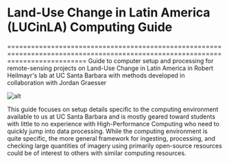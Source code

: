 # Land-Use Change in Latin America (LUCinLA) Computing Guide
================================================================================================================================
Guide to computer setup and processing for remote-sensing projects on Land-Use Change in Latin America 
in Robert Heilmayr's lab at UC Santa Barbara with methods developed in collaboration with Jordan Graesser

![alt](/Images/Forest_to_Soy_ALL.jpg)

This guide focuses on setup details specific to the computing environment available to us at UC Santa Barbara and is mostly geared toward students with little to no experience with High-Performance Computing who need to quickly jump into data processing. While the computing environment is quite specific, the more general framework for ingesting, processing, and checking large quantities of imagery using primarily open-source resources could be of interest to others with similar computing resources.  

